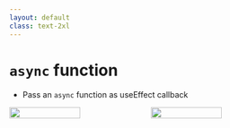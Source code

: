 ```yaml
---
layout: default
class: text-2xl
---
```


# `async` function

- Pass an `async` function as useEffect callback

<div style="display: flex;" class="mt-10">
  <img src="/images/04-situation-02-async.png" class="code" style="width: 50%;" />
  <img src="/images/04-situation-02-then.png" class="code" style="width: 50%;"/>
</div>
